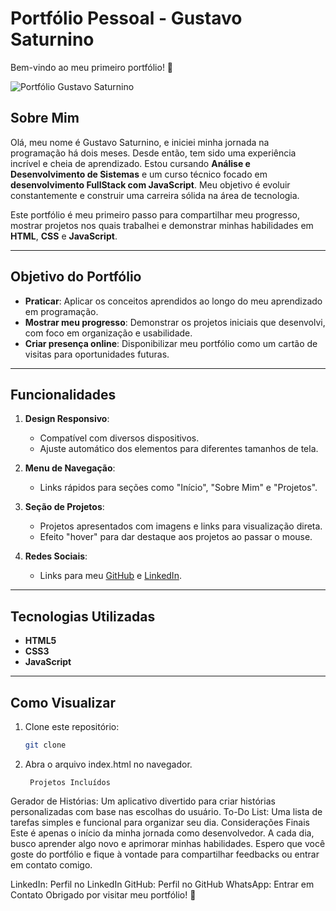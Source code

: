 # Portfólio Pessoal - Gustavo Saturnino

Bem-vindo ao meu primeiro portfólio! 🌟

![Portfólio Gustavo Saturnino](img/img-portifólio.png)

## Sobre Mim

Olá, meu nome é Gustavo Saturnino, e iniciei minha jornada na programação há dois meses. Desde então, tem sido uma experiência incrível e cheia de aprendizado. Estou cursando **Análise e Desenvolvimento de Sistemas** e um curso técnico focado em **desenvolvimento FullStack com JavaScript**. Meu objetivo é evoluir constantemente e construir uma carreira sólida na área de tecnologia.

Este portfólio é meu primeiro passo para compartilhar meu progresso, mostrar projetos nos quais trabalhei e demonstrar minhas habilidades em **HTML**, **CSS** e **JavaScript**.

---

## Objetivo do Portfólio

- **Praticar**: Aplicar os conceitos aprendidos ao longo do meu aprendizado em programação.
- **Mostrar meu progresso**: Demonstrar os projetos iniciais que desenvolvi, com foco em organização e usabilidade.
- **Criar presença online**: Disponibilizar meu portfólio como um cartão de visitas para oportunidades futuras.

---

## Funcionalidades

1. **Design Responsivo**:
   - Compatível com diversos dispositivos.
   - Ajuste automático dos elementos para diferentes tamanhos de tela.

2. **Menu de Navegação**:
   - Links rápidos para seções como "Início", "Sobre Mim" e "Projetos".

3. **Seção de Projetos**:
   - Projetos apresentados com imagens e links para visualização direta.
   - Efeito "hover" para dar destaque aos projetos ao passar o mouse.

4. **Redes Sociais**:
   - Links para meu [GitHub](https://github-readme-stats.vercel.app/api?username=Gustavo-Saturnino-1997&show_icons=true&theme=radical) e [LinkedIn](https://github-readme-stats.vercel.app/api/top-langs/?username=Gustavo-Saturnino-1997&layout=compact&theme=radica).

---

## Tecnologias Utilizadas

- **HTML5**
- **CSS3**
- **JavaScript**

---

## Como Visualizar

1. Clone este repositório:
   ```bash
   git clone 

2. Abra o arquivo index.html no navegador.


        Projetos Incluídos
Gerador de Histórias:
Um aplicativo divertido para criar histórias personalizadas com base nas escolhas do usuário.
To-Do List:
Uma lista de tarefas simples e funcional para organizar seu dia.
Considerações Finais
Este é apenas o início da minha jornada como desenvolvedor. A cada dia, busco aprender algo novo e aprimorar minhas habilidades. Espero que você goste do portfólio e fique à vontade para compartilhar feedbacks ou entrar em contato comigo.

LinkedIn: Perfil no LinkedIn
GitHub: Perfil no GitHub
WhatsApp: Entrar em Contato
Obrigado por visitar meu portfólio! 🚀